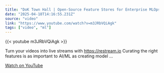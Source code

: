 ```yaml
---
title: "DoK Town Hall | Open-Source Feature Stores for Enterprise MLOps"
date: "2025-04-18T14:16:55.231Z"
source: "video"
link: "https://www.youtube.com/watch?v=m3JRbVQiAgk"
tags: ["video", "ml"]
---
```


{{< youtube m3JRbVQiAgk >}}

Turn your videos into live streams with https://restream.io Curating the right features is as important to AI/ML as creating model ...

[Watch on YouTube](https://www.youtube.com/watch?v=m3JRbVQiAgk)
